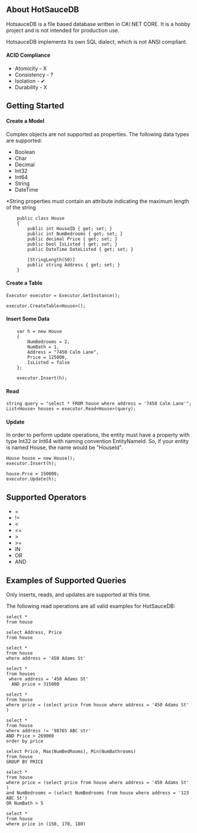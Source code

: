 ## About HotSauceDB
HotsauceDB is a file based database written in C#/.NET CORE. It is a hobby project and is not intended for production use. 

HotsauceDB implements its own SQL dialect, which is not ANSI compliant.

#### ACID Compliance
- Atomicity - X
- Consistency - ?
- Isolation - 	&#10004;
- Durability - X

## Getting Started

#### Create a Model

Complex objects are not supported as properties. The following data types are supported:
- Boolean
- Char
- Decimal
- Int32
- Int64
- String
- DateTime

*String properties must contain an attribute 
indicating the maximum length of the string

```
    public class House
    {
        public int HouseID { get; set; }
        public int NumBedrooms { get; set; }
        public decimal Price { get; set; }
        public bool IsListed { get; set; }
        public DateTime DateListed { get; set; }

        [StringLength(50)]
        public string Address { get; set; }
    }
```

#### Create a Table
```            
Executor executor = Executor.GetInstance();

executor.CreateTable<House>();
```

#### Insert Some Data
```
	var h = new House   
	{
		NumBedrooms = 2,
		NumBath = 1,
		Address = "7450 Calm Lane",
		Price = 125000,
		IsListed = false
	};
	
	executor.Insert(h);
```


#### Read

```
string query = "select * FROM house where address = '7450 Calm Lane'";
List<House> houses = executor.Read<House>(query);
```
#### Update
In order to perform update operations, the entity must have a property with type Int32 or Int64 with naming convention EntityNameId. So, if your entity is named House, the name would be "HouseId".

```
House house = new House();
executor.Insert(h);

house.Prce = 150000;
executor.Update(h);
```
## Supported Operators
- =
- !=
- <
- <=
- \>
- \>=
- IN
- OR
- AND

## Examples of Supported Queries

Only inserts, reads, and updates are supported at this time. 

The following read operations are all valid examples for HotSauceDB:

```
select * 
from house
```

```
select Address, Price 
from house
```

```
select * 
from house 
where address = '450 Adams St'
```

```
select * 
from houses 
 where address = '450 Adams St'
  AND price > 315000
 ```

```
select * 
from house 
where price = (select price from house where address = '450 Adams St' )
```

```
select * 
from house
where address != '98765 ABC str'
AND Price > 269000
order by price
```

```
select Price, Max(NumBedRooms), Min(NumBathrooms)
from house
GROUP BY PRICE
```


```
select * 
from house 
where price = (select price from house where address = '450 Adams St' )
and NumBedrooms = (select NumBedrooms from house where address = '123 ABC St')
OR NumBath > 5
```

```
select * 
from house 
where price in (150, 170, 180)
```


